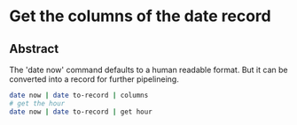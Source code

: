 # Get the columns of the date record

## Abstract

The 'date now' command defaults to a human readable format.
But it can be converted into a record for further pipelineing.

```sh
date now | date to-record | columns
# get the hour
date now | date to-record | get hour
```
